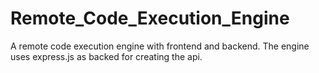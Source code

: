# Remote_Code_Execution_Engine
A remote code execution engine with frontend and backend.
The engine uses express.js as backed for creating the api.
